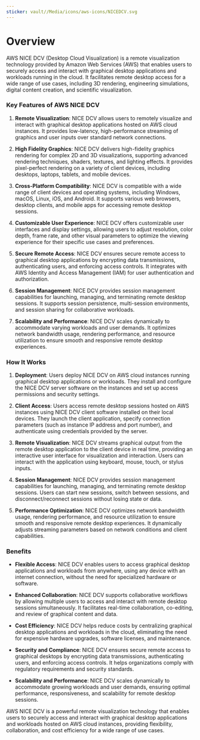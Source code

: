 ```yaml
---
sticker: vault//Media/icons/aws-icons/NICEDCV.svg
---
```

# Overview

AWS NICE DCV (Desktop Cloud Visualization) is a remote visualization technology provided by Amazon Web Services (AWS) that enables users to securely access and interact with graphical desktop applications and workloads running in the cloud. It facilitates remote desktop access for a wide range of use cases, including 3D rendering, engineering simulations, digital content creation, and scientific visualization.

### Key Features of AWS NICE DCV

1. **Remote Visualization**: NICE DCV allows users to remotely visualize and interact with graphical desktop applications hosted on AWS cloud instances. It provides low-latency, high-performance streaming of graphics and user inputs over standard network connections.
    
2. **High Fidelity Graphics**: NICE DCV delivers high-fidelity graphics rendering for complex 2D and 3D visualizations, supporting advanced rendering techniques, shaders, textures, and lighting effects. It provides pixel-perfect rendering on a variety of client devices, including desktops, laptops, tablets, and mobile devices.
    
3. **Cross-Platform Compatibility**: NICE DCV is compatible with a wide range of client devices and operating systems, including Windows, macOS, Linux, iOS, and Android. It supports various web browsers, desktop clients, and mobile apps for accessing remote desktop sessions.
    
4. **Customizable User Experience**: NICE DCV offers customizable user interfaces and display settings, allowing users to adjust resolution, color depth, frame rate, and other visual parameters to optimize the viewing experience for their specific use cases and preferences.
    
5. **Secure Remote Access**: NICE DCV ensures secure remote access to graphical desktop applications by encrypting data transmissions, authenticating users, and enforcing access controls. It integrates with AWS Identity and Access Management (IAM) for user authentication and authorization.
    
6. **Session Management**: NICE DCV provides session management capabilities for launching, managing, and terminating remote desktop sessions. It supports session persistence, multi-session environments, and session sharing for collaborative workloads.
    
7. **Scalability and Performance**: NICE DCV scales dynamically to accommodate varying workloads and user demands. It optimizes network bandwidth usage, rendering performance, and resource utilization to ensure smooth and responsive remote desktop experiences.
    

### How It Works

1. **Deployment**: Users deploy NICE DCV on AWS cloud instances running graphical desktop applications or workloads. They install and configure the NICE DCV server software on the instances and set up access permissions and security settings.
    
2. **Client Access**: Users access remote desktop sessions hosted on AWS instances using NICE DCV client software installed on their local devices. They launch the client application, specify connection parameters (such as instance IP address and port number), and authenticate using credentials provided by the server.
    
3. **Remote Visualization**: NICE DCV streams graphical output from the remote desktop application to the client device in real time, providing an interactive user interface for visualization and interaction. Users can interact with the application using keyboard, mouse, touch, or stylus inputs.
    
4. **Session Management**: NICE DCV provides session management capabilities for launching, managing, and terminating remote desktop sessions. Users can start new sessions, switch between sessions, and disconnect/reconnect sessions without losing state or data.
    
5. **Performance Optimization**: NICE DCV optimizes network bandwidth usage, rendering performance, and resource utilization to ensure smooth and responsive remote desktop experiences. It dynamically adjusts streaming parameters based on network conditions and client capabilities.
    

### Benefits

- **Flexible Access**: NICE DCV enables users to access graphical desktop applications and workloads from anywhere, using any device with an internet connection, without the need for specialized hardware or software.
    
- **Enhanced Collaboration**: NICE DCV supports collaborative workflows by allowing multiple users to access and interact with remote desktop sessions simultaneously. It facilitates real-time collaboration, co-editing, and review of graphical content and data.
    
- **Cost Efficiency**: NICE DCV helps reduce costs by centralizing graphical desktop applications and workloads in the cloud, eliminating the need for expensive hardware upgrades, software licenses, and maintenance.
    
- **Security and Compliance**: NICE DCV ensures secure remote access to graphical desktops by encrypting data transmissions, authenticating users, and enforcing access controls. It helps organizations comply with regulatory requirements and security standards.
    
- **Scalability and Performance**: NICE DCV scales dynamically to accommodate growing workloads and user demands, ensuring optimal performance, responsiveness, and scalability for remote desktop sessions.
    

AWS NICE DCV is a powerful remote visualization technology that enables users to securely access and interact with graphical desktop applications and workloads hosted on AWS cloud instances, providing flexibility, collaboration, and cost efficiency for a wide range of use cases.